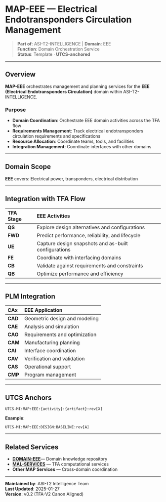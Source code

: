 # MAP-EEE — Electrical Endotransponders Circulation Management

> **Part of**: ASI-T2-INTELLIGENCE | **Domain**: EEE  
> **Function**: Domain Orchestration Service  
> **Status**: Template · **UTCS-anchored**

---

## Overview

**MAP-EEE** orchestrates management and planning services for the **EEE (Electrical Endotransponders Circulation)** domain within ASI-T2-INTELLIGENCE.

### Purpose

- **Domain Coordination**: Orchestrate EEE domain activities across the TFA flow
- **Requirements Management**: Track electrical endotransponders circulation requirements and specifications
- **Resource Allocation**: Coordinate teams, tools, and facilities
- **Integration Management**: Coordinate interfaces with other domains

---

## Domain Scope

**EEE** covers:
Electrical power, transponders, electrical distribution

---

## Integration with TFA Flow

| TFA Stage | EEE Activities |
| :--- | :--- |
| **QS** | Explore design alternatives and configurations |
| **FWD** | Predict performance, reliability, and lifecycle |
| **UE** | Capture design snapshots and as-built configurations |
| **FE** | Coordinate with interfacing domains |
| **CB** | Validate against requirements and constraints |
| **QB** | Optimize performance and efficiency |

---

## PLM Integration

| CAx | EEE Application |
| :--- | :--- |
| **CAD** | Geometric design and modeling |
| **CAE** | Analysis and simulation |
| **CAO** | Requirements and optimization |
| **CAM** | Manufacturing planning |
| **CAI** | Interface coordination |
| **CAV** | Verification and validation |
| **CAS** | Operational support |
| **CMP** | Program management |

---

## UTCS Anchors

```
UTCS-MI:MAP:EEE:{activity}:{artifact}:rev[X]
```

**Example**:
```
UTCS-MI:MAP:EEE:DESIGN:BASELINE:rev[A]
```

---

## Related Services

- **[DOMAIN-EEE](../../DOMAINS/EEE-Electrical-Endotransponders-Circulation/)**— Domain knowledge repository
- **[MAL-SERVICES](../../MAL-SERVICES/)** — TFA computational services
- **Other MAP Services** — Cross-domain coordination

---

**Maintained by**: ASI-T2 Intelligence Team  
**Last Updated**: 2025-01-27  
**Version**: v0.2 (TFA-V2 Canon Aligned)
